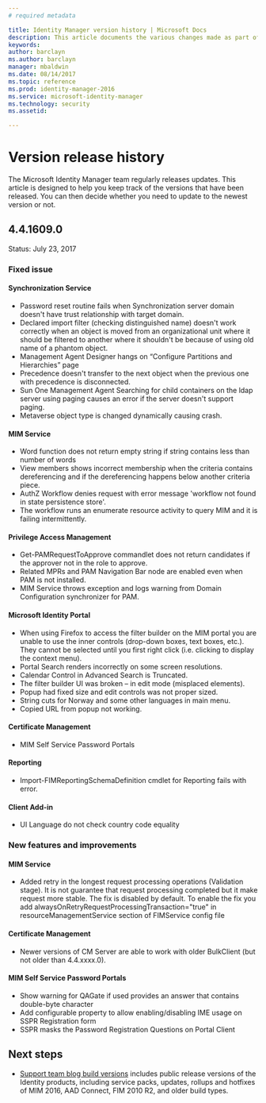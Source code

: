 ```yaml
---
# required metadata

title: Identity Manager version history | Microsoft Docs
description: This article documents the various changes made as part of updates to MIM 2016
keywords:
author: barclayn
ms.author: barclayn
manager: mbaldwin
ms.date: 08/14/2017
ms.topic: reference
ms.prod: identity-manager-2016
ms.service: microsoft-identity-manager
ms.technology: security
ms.assetid:

---
```


# Version release history

The Microsoft Identity Manager team regularly releases updates. This article is designed to help you keep track of the versions that have been released. You can then decide whether you need to update to the newest version or not.

## 4.4.1609.0

Status: July 23, 2017

### Fixed issue

#### Synchronization Service

- Password reset routine fails when Synchronization server domain doesn't have trust relationship with target domain.
- Declared import filter (checking distinguished name) doesn't work correctly when an object is moved from an organizational unit where it should be filtered to another where it shouldn't be because of using old name of a phantom object.
- Management Agent  Designer hangs on “Configure Partitions and Hierarchies” page
- Precedence doesn't transfer to the next object when the previous one with precedence is disconnected.
- Sun One Management Agent Searching for child containers on the ldap server using paging causes an error if the server doesn't support paging.
- Metaverse object type is changed dynamically causing crash.

#### MIM Service

- Word function does not return empty string if string contains less than number of words
- View members shows incorrect membership when the criteria contains dereferencing and if the dereferencing happens below another criteria piece. 
- AuthZ Workflow denies request with error message 'workflow not found in state persistence store'.
- The workflow runs an enumerate resource activity to query MIM and it is failing intermittently.

#### Privilege Access Management

- Get-PAMRequestToApprove commandlet does not return candidates if the approver not in the role to approve.
- Related MPRs and PAM Navigation Bar node are enabled even when PAM is not installed.
- MIM Service throws exception and logs warning from Domain Configuration synchronizer for PAM.

#### Microsoft Identity Portal

- When using Firefox to access the filter builder on the MIM portal you are unable to use the inner controls (drop-down boxes, text boxes, etc.). They cannot be selected until you first right click (i.e. clicking to display the context menu).
- Portal Search renders incorrectly on some screen resolutions. 
- Calendar Control in Advanced Search is Truncated.
- The filter builder UI was broken – in edit mode (misplaced elements).
- Popup had fixed size and edit controls was not proper sized.
- String cuts for Norway and some other languages in main menu.
- Copied URL from popup not working.

#### Certificate Management

- MIM Self Service Password Portals  

#### Reporting

- Import-FIMReportingSchemaDefinition cmdlet for Reporting fails with error.

#### Client Add-in

- UI Language do not check country code equality

### New features and improvements

#### MIM Service

- Added retry in the longest request processing operations (Validation stage). It is not guarantee that request processing completed but it make request more stable. The fix is disabled by default. To enable the fix you add alwaysOnRetryRequestProcessingTransaction="true" in resourceManagementService section of FIMService config file

#### Certificate Management

- Newer versions of CM Server are able to work with older BulkClient (but not older than 4.4.xxxx.0). 

#### MIM Self Service Password Portals 

- Show warning for QAGate if used provides an answer that contains double-byte character
- Add configurable property to allow enabling/disabling IME usage on SSPR Registration form 
- SSPR masks the Password Registration Questions on Portal Client

## Next steps

- [Support team blog build versions](https://blogs.technet.microsoft.com/iamsupport/idmbuildversions/) includes public release versions of the Identity products, including service packs, updates, rollups and hotfixes of MIM 2016, AAD Connect, FIM 2010 R2, and older build types.